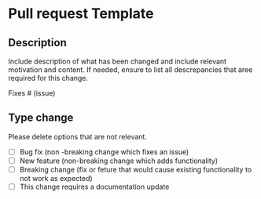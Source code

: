 # Pull request Template 
## Description

Include description of what has been changed and include relevant motivation and content.
If needed, ensure to list all descrepancies that aree required for this change. 

Fixes # (issue)

## Type change 

Please delete options that are not relevant. 

- [ ] Bug fix (non -breaking change which fixes an issue)
- [ ] New feature (non-breaking change which adds functionality)
- [ ] Breaking change (fix or feture that would cause existing functionality to not work as expected)
- [ ] This change requires a documentation update 
